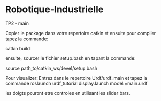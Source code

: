# Robotique-Industrielle
TP2 - main


Copier le package dans votre repertoire catkin et ensuite pour compiler tapez la commande: 

catkin build

ensuite, sourcer le fichier setup.bash en tapant la commande:

source path_to/catkin_ws/devel/setup.bash

Pour visualizer: 
Entrez dans le repertoire Urdf/urdf_main et tapez la commande roslaunch urdf_tutorial display.launch model:=main.urdf


les doigts pouront etre controles en utilisant les slider bars.
